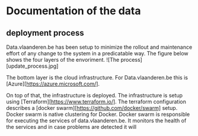 # Documentation of the data

## deployment process

Data.vlaanderen.be has been setup to minimize the rollout and maintenance effort of any change to the system in a predicatable way. 
The figure below shows the four layers of the envoriment. 
![The process][update_process.jpg]

The bottom layer is the cloud infrastructure. For Data.vlaanderen.be this is [Azure][https://azure.microsoft.com/]. 

On top of that, the infrastructure is deployed. The infrastructure is setup using [Terraform][https://www.terraform.io/]. 
The terraform configuration describes a [docker swarm][https://github.com/docker/swarm] setup.
Docker swarm is native clustering for Docker. Docker swarm is responsible for executing the services of data.vlaanderen.be.
It monitors the health of the services and in case problems are detected it will 


